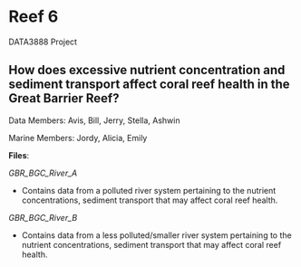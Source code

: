 # Reef 6
DATA3888 Project

## How does excessive nutrient concentration and sediment transport affect coral reef health in the Great Barrier Reef?

Data Members: Avis, Bill, Jerry, Stella, Ashwin

Marine Members: Jordy, Alicia, Emily

**Files**:

_GBR_BGC_River_A_
- Contains data from a polluted river system pertaining to the nutrient concentrations, sediment transport that may affect coral reef health.

_GBR_BGC_River_B_
- Contains data from a less polluted/smaller river system pertaining to the nutrient concentrations, sediment transport that may affect coral reef health.
